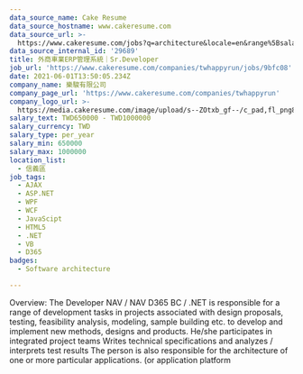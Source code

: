 ```yaml
---
data_source_name: Cake Resume
data_source_hostname: www.cakeresume.com
data_source_url: >-
  https://www.cakeresume.com/jobs?q=architecture&locale=en&range%5Bsalary_range%5D%5Bmin%5D=1000000&page=4
data_source_internal_id: '29689'
title: 外商車業ERP管理系統｜Sr.Developer
job_url: 'https://www.cakeresume.com/companies/twhappyrun/jobs/9bfc08'
date: 2021-06-01T13:50:05.234Z
company_name: 樂駿有限公司
company_page_url: 'https://www.cakeresume.com/companies/twhappyrun'
company_logo_url: >-
  https://media.cakeresume.com/image/upload/s--ZOtxb_gf--/c_pad,fl_png8,h_200,w_200/v1600742523/btrqxlez4fckhxxgx4qz.png
salary_text: TWD650000 - TWD1000000
salary_currency: TWD
salary_type: per_year
salary_min: 650000
salary_max: 1000000
location_list:
  - 信義區
job_tags:
  - AJAX
  - ASP.NET
  - WPF
  - WCF
  - JavaScipt
  - HTML5
  - .NET
  - VB
  - D365
badges:
  - Software architecture

---
```


Overview: The Developer NAV / NAV D365 BC / .NET is responsible for a range of development tasks in projects associated with design proposals, testing, feasibility analysis, modeling, sample building etc. to develop and implement new methods, designs and products. He/she participates in integrated project teams Writes technical specifications and analyzes / interprets test results The person is also responsible for the architecture of one or more particular applications. (or application platform